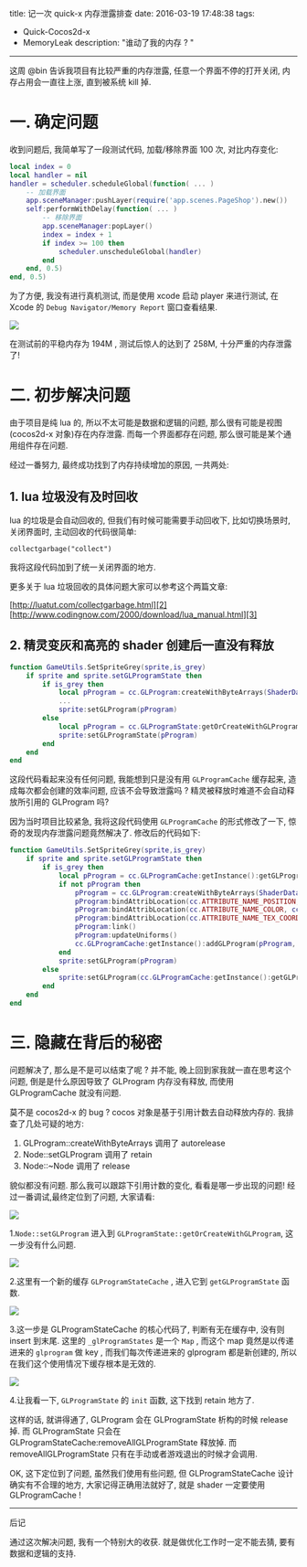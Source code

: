 title: 记一次 quick-x 内存泄露排查
date: 2016-03-19 17:48:38
tags:
- Quick-Cocos2d-x
- MemoryLeak
description: "谁动了我的内存 ? "
---

这周 @bin 告诉我项目有比较严重的内存泄露, 任意一个界面不停的打开关闭, 内存占用会一直往上涨, 直到被系统 kill 掉.

# 一. 确定问题

收到问题后, 我简单写了一段测试代码, 加载/移除界面 100 次, 对比内存变化:

```lua
local index = 0
local handler = nil
handler = scheduler.scheduleGlobal(function( ... )
    -- 加载界面
    app.sceneManager:pushLayer(require('app.scenes.PageShop').new())
    self:performWithDelay(function( ... )
        -- 移除界面
        app.sceneManager:popLayer()
        index = index + 1
        if index >= 100 then
            scheduler.unscheduleGlobal(handler)
        end
    end, 0.5)
end, 0.5)
```


为了方便, 我没有进行真机测试, 而是使用 xcode 启动 player 来进行测试, 在 Xcode 的 `Debug Navigator/Memory Report` 窗口查看结果.

![][1]

在测试前的平稳内存为 194M , 测试后惊人的达到了 258M, 十分严重的内存泄露了!

# 二. 初步解决问题

由于项目是纯 lua 的, 所以不太可能是数据和逻辑的问题, 那么很有可能是视图(cocos2d-x 对象)存在内存泄露. 而每一个界面都存在问题, 那么很可能是某个通用组件存在问题.

经过一番努力, 最终成功找到了内存持续增加的原因, 一共两处:

## 1. lua 垃圾没有及时回收

lua 的垃圾是会自动回收的, 但我们有时候可能需要手动回收下, 比如切换场景时, 关闭界面时, 主动回收的代码很简单:

```
collectgarbage("collect")
```

我将这段代码加到了统一关闭界面的地方.

更多关于 lua 垃圾回收的具体问题大家可以参考这个两篇文章:

[http://luatut.com/collectgarbage.html][2]
[http://www.codingnow.com/2000/download/lua_manual.html][3]

## 2. 精灵变灰和高亮的 shader 创建后一直没有释放

```lua
function GameUtils.SetSpriteGrey(sprite,is_grey)
    if sprite and sprite.setGLProgramState then
        if is_grey then
            local pProgram = cc.GLProgram:createWithByteArrays(ShaderData.vertDefaultSourceGrey, ShaderData.pszFragSourceGrey)
            ...
            sprite:setGLProgram(pProgram) 
        else 
            local pProgram = cc.GLProgramState:getOrCreateWithGLProgram(cc.GLProgramCache:getInstance():getGLProgram("ShaderPositionTextureColor_noMVP"))
            sprite:setGLProgramState(pProgram)
        end 
    end
end
```

这段代码看起来没有任何问题, 我能想到只是没有用 `GLProgramCache` 缓存起来, 造成每次都会创建的效率问题, 应该不会导致泄露吗 ? 精灵被释放时难道不会自动释放所引用的 GLProgram 吗?

因为当时项目比较紧急, 我将这段代码使用 `GLProgramCache` 的形式修改了一下, 惊奇的发现内存泄露问题竟然解决了. 修改后的代码如下:

```lua
function GameUtils.SetSpriteGrey(sprite,is_grey)
    if sprite and sprite.setGLProgramState then
        if is_grey then
            local pProgram = cc.GLProgramCache:getInstance():getGLProgram("ShaderPositionTextureColor_Gray")
            if not pProgram then
                pProgram = cc.GLProgram:createWithByteArrays(ShaderData.vertDefaultSourceGrey, ShaderData.pszFragSourceGrey)
                pProgram:bindAttribLocation(cc.ATTRIBUTE_NAME_POSITION, cc.VERTEX_ATTRIB_POSITION)
                pProgram:bindAttribLocation(cc.ATTRIBUTE_NAME_COLOR, cc.VERTEX_ATTRIB_COLOR)
                pProgram:bindAttribLocation(cc.ATTRIBUTE_NAME_TEX_COORD, cc.VERTEX_ATTRIB_FLAG_TEX_COORDS)
                pProgram:link()
                pProgram:updateUniforms()
                cc.GLProgramCache:getInstance():addGLProgram(pProgram, "ShaderPositionTextureColor_Gray")
            end
            sprite:setGLProgram(pProgram) 
        else 
            sprite:setGLProgram(cc.GLProgramCache:getInstance():getGLProgram("ShaderPositionTextureColor_noMVP"))
        end 
    end
end
```


# 三. 隐藏在背后的秘密

问题解决了, 那么是不是可以结束了呢 ? 并不能, 晚上回到家我就一直在思考这个问题, 倒是是什么原因导致了 GLProgram 内存没有释放, 而使用 GLProgramCache 就没有问题.

莫不是 cocos2d-x 的 bug ? cocos 对象是基于引用计数去自动释放内存的. 我排查了几处可疑的地方:

1. GLProgram::createWithByteArrays 调用了 autorelease
2. Node::setGLProgram 调用了 retain
3. Node::~Node 调用了 release

貌似都没有问题. 那么我可以跟踪下引用计数的变化, 看看是哪一步出现的问题! 经过一番调试,最终定位到了问题, 大家请看:

![][4]

1.`Node::setGLProgram` 进入到 `GLProgramState::getOrCreateWithGLProgram`, 这一步没有什么问题.

![][5]

2.这里有一个新的缓存 `GLProgramStateCache` , 进入它到 `getGLProgramState` 函数.

![][6]

3.这一步是 GLProgramStateCache 的核心代码了, 判断有无在缓存中, 没有则 insert 到末尾. 这里的 `_glProgramStates` 是一个 `Map` , 而这个 map 竟然是以传递进来的 `glprogram` 做
 key , 而我们每次传递进来的 glprogram 都是新创建的, 所以在我们这个使用情况下缓存根本是无效的.

![][7]

4.让我看一下, `GLProgramState` 的 `init` 函数, 这下找到 retain 地方了. 


这样的话, 就讲得通了, GLProgram 会在 GLProgramState 析构的时候 release 掉. 而 GLProgramState 只会在 GLProgramStateCache:removeAllGLProgramState 释放掉. 而 removeAllGLProgramState 只有在手动或者游戏退出的时候才会调用.


OK, 这下定位到了问题, 虽然我们使用有些问题, 但 GLProgramStateCache 设计确实有不合理的地方, 大家记得正确用法就好了, 就是 shader 一定要使用 GLProgramCache !

---

后记

通过这次解决问题, 我有一个特别大的收获. 就是做优化工作时一定不能去猜, 要有数据和逻辑的支持.

[1]: http://ww3.sinaimg.cn/large/7f870d23gw1f23kr8dricj20rh0fstab.jpg
[2]: http://luatut.com/collectgarbage.html
[3]: http://www.codingnow.com/2000/download/lua_manual.html
[4]: http://ww1.sinaimg.cn/large/7f870d23gw1f2anef57p3j20u60370ts.jpg
[5]: http://ww4.sinaimg.cn/large/7f870d23gw1f2aneul8cej20u7021jrx.jpg
[6]: http://ww3.sinaimg.cn/large/7f870d23gw1f2anf4bv4tj20u906l402.jpg
[7]: http://ww1.sinaimg.cn/large/7f870d23gw1f2anfex5v1j20tx03zjs1.jpg